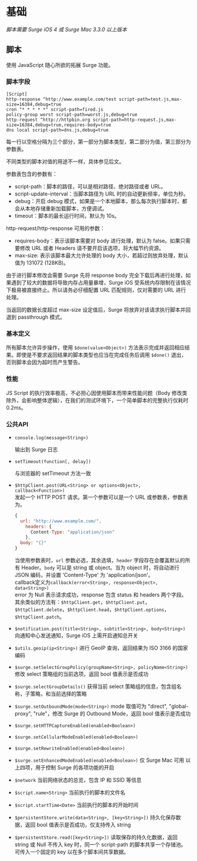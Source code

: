 # 基础

*脚本需要 Surge iOS 4 或 Surge Mac 3.3.0 以上版本*

## 脚本

使用 JavaScript 随心所欲的拓展 Surge 功能。

### 脚本字段

    [Script]
    http-response ^http://www.example.com/test script-path=test.js,max-size=16384,debug=true
    cron "* * * * *" script-path=fired.js
    policy-group worst script-path=worst.js,debug=true
    http-request ^http://httpbin.org script-path=http-request.js,max-size=16384,debug=true,requires-body=true
    dns local script-path=dns.js,debug=true

每一行以空格分隔为三个部分，第一部分为脚本类型，第二部分为值，第三部分为参数表。

不同类型的脚本对值的用途不一样，具体参见后文。

参数表包含的参数有：

* script-path：脚本的路径，可以是相对路径、绝对路径或者 URL。
* script-update-interval：当脚本路径为 URL 时的自动更新频率，单位为秒。
* debug：开启 debug 模式，如果是一个本地脚本，那么每次执行脚本时，都会从本地存储重新加载脚本，方便调试。
* timeout：脚本的最长运行时间，默认为 10s。

http-request/http-response 可用的参数：

* requires-body：表示该脚本需要对 body 进行处理，默认为 false。如果只需要修改 URL 或者 Headers 请不要开启该选项，将大幅节约资源。
* max-size: 表示该脚本最大允许处理的 body 大小，若超过则放弃处理，默认值为 131072 \(128KB\)。

由于进行脚本修改会需要 Surge 先将 response body 完全下载后再进行处理，如果遇到了较大的数据将导致内存占用量暴增，Surge iOS 受系统内存限制在该情况下极易被直接终止。所以请务必仔细配置 URL 匹配规则，仅对需要的 URL 进行处理。

当返回的数据长度超过 max-size 设定值后，Surge 将放弃对该请求执行脚本并回退到 passthrough 模式。

### 基本定义

所有脚本允许异步操作，使用 `$done(value<Object>)` 方法表示完成并返回相应结果。即使是不要求返回结果的脚本类型也应当在完成任务后调用 `$done()` 退出，否则脚本会因为超时而产生警告。

### 性能

JS Script 的执行效率极高，不必担心因使用脚本而带来性能问题（Body 修改类除外，会影响整体逻辑），在我们的测试环境下，一个简单脚本的完整执行仅耗时 0.2ms。

### 公共API

* `console.log(message<String>)`  

  输出到 Surge 日志

* `setTimeout(function[, delay])`  

  与浏览器的 setTimeout 方法一致

* `$httpClient.post(URL<String> or options<Object>, callback<Function>)`  
  发起一个 HTTP POST 请求。第一个参数可以是一个 URL 或参数表，参数表为。

  ```javascript
  {
    url: "http://www.example.com/",
      headers: {
        Content-Type: "application/json"
      },
    body: "{}"
  }
  ```

  当使用参数表时，`url` 参数必选，其余选填，`header` 字段存在会覆盖默认的所有 Header。`body` 可以是 string 或 object。当为 object 时，将自动进行 JSON 编码，并设置 'Content-Type' 为 'application/json'。  
  callback定义为`callback(error<String>, response<Object>, data<String>)`  
  error 为 Null 表示请求成功，response 包含 status 和 headers 两个字段。  
  其余类似的方法有：`$httpClient.get`，`$httpClient.put`，`$httpClient.delete`，`$httpClient.head`，`$httpClient.options`，`$httpClient.patch`。

* `$notification.post(title<String>, subtitle<String>, body<String>)` 向通知中心发送通知，Surge iOS 上需开启通知总开关
* `$utils.geoip(ip<String>)` 进行 GeoIP 查询，返回结果为 ISO 3166 的国家编码
* `$surge.setSelectGroupPolicy(groupName<String>, policyName<String>)` 修改 select 策略组的当前选项，返回 bool 值表示是否成功
* `$surge.selectGroupDetails()` 获得当前 select 策略组的信息，包含组名称，子策略，和当前选择的策略
* `$surge.setOutboundMode(mode<String>)` mode 取值可为 "direct", "global-proxy", "rule"，修改 Surge 的 Outbound Mode，返回 bool 值表示是否成功
* `$surge.setHTTPCaptureEnabled(enabled<Boolean>)`
* `$surge.setCellularModeEnabled(enabled<Boolean>)`
* `$surge.setRewriteEnabled(enabled<Boolean>)`
* `$surge.setEnhancedModeEnabled(enabled<Boolean>)` 仅 Surge Mac 可用 以上四项，用于控制 Surge 的各项功能的开启
* `$network` 当前网络状态的总览，包含 IP 和 SSID 等信息
* `$script.name<String>` 当前执行的脚本的文件名
* `$script.startTime<Date>` 当前执行的脚本的开始时间
* `$persistentStore.write(data<String>, [key<String>])` 持久化保存数据，返回 bool 值表示是否成功，仅支持传入 string
* `$persistentStore.read([key<String>])` 读取保存的持久化数据，返回 string 或 Null 不传入 key 时，同一个 script-path 的脚本共享一个存储池。可传入一个固定的 key 以在多个脚本间共享数据。

